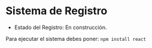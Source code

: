 <h1> Sistema de Registro</h1>

- Estado del Registro: En construcción.

Para ejecutar el sistema debes poner:
```npm install react```
